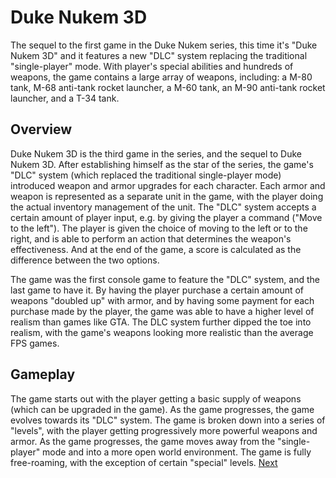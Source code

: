 # Duke Nukem 3D

The sequel to the first game in the Duke Nukem series, this time it's "Duke Nukem 3D" and it features a new "DLC" system replacing the traditional "single-player" mode. With player's special abilities and hundreds of weapons, the game contains a large array of weapons, including: a M-80 tank, M-68 anti-tank rocket launcher, a M-60 tank, an M-90 anti-tank rocket launcher, and a T-34 tank.

## Overview

Duke Nukem 3D is the third game in the series, and the sequel to Duke Nukem 3D. After establishing himself as the star of the series, the game's "DLC" system (which replaced the traditional single-player mode) introduced weapon and armor upgrades for each character. Each armor and weapon is represented as a separate unit in the game, with the player doing the actual inventory management of the unit. The "DLC" system accepts a certain amount of player input, e.g. by giving the player a command ("Move to the left"). The player is given the choice of moving to the left or to the right, and is able to perform an action that determines the weapon's effectiveness. And at the end of the game, a score is calculated as the difference between the two options.

The game was the first console game to feature the "DLC" system, and the last game to have it. By having the player purchase a certain amount of weapons "doubled up" with armor, and by having some payment for each purchase made by the player, the game was able to have a higher level of realism than games like GTA. The DLC system further dipped the toe into realism, with the game's weapons looking more realistic than the average FPS games.

## Gameplay

The game starts out with the player getting a basic supply of weapons (which can be upgraded in the game). As the game progresses, the game evolves towards its "DLC" system. The game is broken down into a series of "levels", with the player getting progressively more powerful weapons and armor. As the game progresses, the game moves away from the "single-player" mode and into a more open world environment. The game is fully free-roaming, with the exception of certain "special" levels.
[Next](76.md)